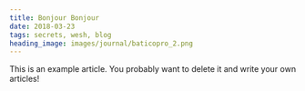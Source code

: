 ```yaml
---
title: Bonjour Bonjour
date: 2018-03-23
tags: secrets, wesh, blog
heading_image: images/journal/baticopro_2.png
---
```


This is an example article. You probably want to delete it and write your own articles!